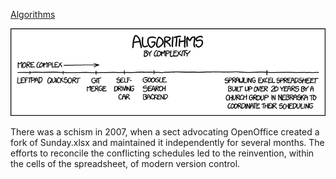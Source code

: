 [Algorithms](https://xkcd.com/1667)

![Algorithms](./random_comic.png)

There was a schism in 2007, when a sect advocating OpenOffice created a fork of Sunday.xlsx and maintained it independently for several months. The efforts to reconcile the conflicting schedules led to the reinvention, within the cells of the spreadsheet, of modern version control.

